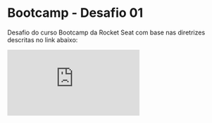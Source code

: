 # Bootcamp - Desafio 01

Desafio do curso Bootcamp da Rocket Seat com base nas diretrizes descritas no link abaixo:

![](https://github.com/Rocketseat/bootcamp-gostack-desafio-01/blob/master/README.md#desafio-01-conceitos-do-nodejs)
